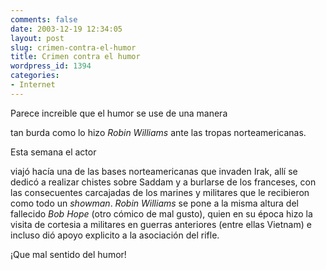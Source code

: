 ```yaml
---
comments: false
date: 2003-12-19 12:34:05
layout: post
slug: crimen-contra-el-humor
title: Crimen contra el humor
wordpress_id: 1394
categories:
- Internet
---
```


Parece increible que el humor se use de una manera 


  tan burda como lo hizo _Robin Williams_ 
  ante las tropas norteamericanas.





Esta semana el actor 


  viajó hacía una de las bases norteamericanas 
  que invaden Irak, allí se dedicó a realizar 
  chistes sobre Saddam y a burlarse de los franceses, 
  con las consecuentes carcajadas de los marines y militares 
  que le recibieron como todo un _showman_. 
  _Robin Williams_ se pone a la misma 
  altura del fallecido _Bob Hope_ (otro 
  cómico de mal gusto), quien en su época 
  hizo la visita de cortesia a militares en guerras 
  anteriores (entre ellas Vietnam) e incluso dió 
  apoyo explicito a la asociación del rifle.   



  



¡Que mal sentido del humor!




 
